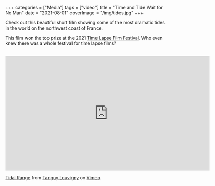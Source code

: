 +++
categories = ["Media"]
tags = ["video"]
title = "Time and Tide Wait for No Man"
date = "2021-08-01"
coverImage = "/img/tides.jpg"
+++

Check out this beautiful short film showing some of the most dramatic tides in the world on the northwest coast of France.

<!--more-->

This film won the top prize at the 2021 [Time Lapse Film Festival](https://timelapsefilmfestival.com/). Who even knew there was a whole festival for time lapse films?

<br>

<iframe src="https://player.vimeo.com/video/553964105" width="640" height="360" frameborder="0" allow="autoplay; fullscreen; picture-in-picture" allowfullscreen></iframe>
<p><a href="https://vimeo.com/553964105">Tidal Range</a> from <a href="https://vimeo.com/hdrskies">Tanguy Louvigny</a> on <a href="https://vimeo.com">Vimeo</a>.</p>
